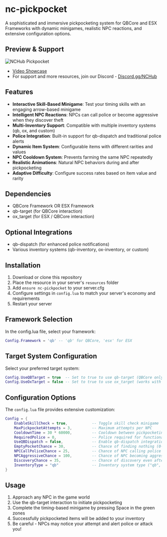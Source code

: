 # nc-pickpocket

A sophisticated and immersive pickpocketing system for QBCore and ESX Frameworks with dynamic minigames, realistic NPC reactions, and extensive configuration options.

## Preview & Support
![NCHub Pickpocket](https://github.com/user-attachments/assets/e6d98ad2-dd1d-42e4-bcda-b6012d41fdc1)
- [Video Showcase](https://www.youtube.com/watch?v=4iCqRyJrbs4)
- For support and more resources, join our Discord - [Discord.gg/NCHub](https://discord.gg/NCHub)

## Features

- **Interactive Skill-Based Minigame**: Test your timing skills with an engaging arrow-based minigame
- **Intelligent NPC Reactions**: NPCs can call police or become aggressive when they discover theft
- **Multi-Inventory Support**: Compatible with multiple inventory systems (qb, ox, and custom)
- **Police Integration**: Built-in support for qb-dispatch and traditional police alerts
- **Dynamic Item System**: Configurable items with different rarities and values
- **NPC Cooldown System**: Prevents farming the same NPC repeatedly
- **Realistic Animations**: Natural NPC behaviors during and after pickpocketing
- **Adaptive Difficulty**: Configure success rates based on item value and rarity

## Dependencies

- QBCore Framework OR ESX Framework
- qb-target (for QBCore interaction)
- ox_target (for ESX / QBCore interaction)

## Optional Integrations

- qb-dispatch (for enhanced police notifications)
- Various inventory systems (qb-inventory, ox-inventory, or custom)

## Installation

1. Download or clone this repository
2. Place the resource in your server's `resources` folder
3. Add `ensure nc-pickpocket` to your server.cfg
4. Configure settings in `config.lua` to match your server's economy and requirements
5. Restart your server

## Framework Selection
In the config.lua file, select your framework:
```lua
Config.Framework = 'qb' -- 'qb' for QBCore, 'esx' for ESX
```

## Target System Configuration
Select your preferred target system:
```lua
Config.UseQBTarget = true  -- Set to true to use qb-target (QBCore only)
Config.UseOxTarget = false -- Set to true to use ox_target (works with both QBCore and ESX)
```

## Configuration Options

The `config.lua` file provides extensive customization:

```lua
Config = {
    EnableSkillCheck = true,           -- Toggle skill check minigame
    MaxPickpocketAttempts = 3,         -- Maximum attempts per NPC
    CooldownTime = 30 * 60000,         -- Cooldown between pickpocketing the same NPC
    RequiredPolice = 0,                -- Police required for functionality
    UseQBDispatch = false,             -- Enable qb-dispatch integration
    EmptyPocketChance = 30,            -- Chance of finding nothing (0-100)
    NPCCallPoliceChance = 25,          -- Chance of NPC calling police on failure
    NPCAggressiveChance = 100,         -- Chance of NPC becoming aggressive
    DiscoveryChance = 35,              -- Chance of discovery even after success
    InventoryType = "qb"               -- Inventory system type ("qb", "ox", "custom")
}
```

## Usage

1. Approach any NPC in the game world
2. Use the qb-target interaction to initiate pickpocketing
3. Complete the timing-based minigame by pressing Space in the green zones
4. Successfully pickpocketed items will be added to your inventory
5. Be careful - NPCs may notice your attempt and alert police or attack you!

